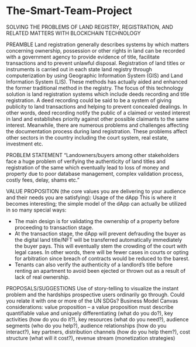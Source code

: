# The-Smart-Team-Project

SOLVING THE PROBLEMS OF LAND REGISTRY, REGISTRATION, AND RELATED MATTERS WITH BLOCKCHAIN TECHNOLOGY

PREAMBLE
Land registration generally describes systems by which matters concerning ownership, possession or other rights in land can be recorded with a government agency to provide evidence of title, facilitate transactions and to prevent unlawful disposal.
Registration of land titles or instruments is carried out in each state land registry through computerization by using Geographic Information System (GIS) and Land Information System (LIS). These methods has actually aided and enhanced the former traditional method in the registry. The focus of this technology solution is land registration systems which include deeds recording and title registration. A deed recording could be said to be a system of giving publicity to land transactions and helping to prevent concealed dealings. In other words, deed recording notify the public of a claimed or vested interest in land and establishes priority against other possible claimants to the same interest. 
Meanwhile, there are numerous problems and challenges affecting the documentation process during land registration. These problems affect other sectors in the country including the court system, real estate, investment etc.

PROBLEM STATEMENT
“Landowners/buyers among other stakeholders face a huge problem of verifying the authenticity of land titles and registration of the same which eventually lead to loss of money and property due to poor database management, complex validation process, costly fees, delay, shams etc.”

VALUE PROPOSITION (the core values you are delivering to your audience and their needs you are satisfying): Usage of the dApp
This is where it becomes interesting; the simple model of the dApp can actually be utilized in so many special ways:
-	The main design is for validating the ownership of a property before proceeding to transaction stage.
-	At the transaction stage, the dApp will prevent defrauding the buyer as the digital land title/NFT will be transferred automatically immediately the buyer pays. This will eventually stem the crowding of the court with legal cases. In other words, there will be fewer cases in courts or opting for arbitration since breach of contracts would be reduced to the barest.
-	Tenants can also verify the authenticity of a landlord’s title before renting an apartment to avoid been ejected or thrown out as a result of lack of real ownership.

PROPOSALS/SUGGESTIONS
Use of story-telling to visualize the instant problem and the hardships prospective users ordinarily go through. Could you relate it with one or more of the UN SDGs?
Business Model Canvas considerations: value proposition – a value proposition must describe quantifiable value and uniquely differentiating (what do you do?), key activities (how do you do it?), key resources (what do you need?), audience segments (who do you help?), audience relationships (how do you interact?), key partners, distribution channels (how do you help them?), cost structure (what will it cost?), revenue stream (monetization strategies)
